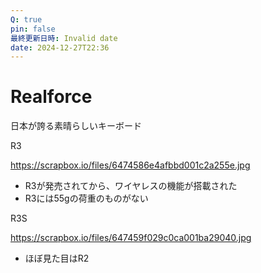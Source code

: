 ```yaml
---
Q: true
pin: false
最終更新日時: Invalid date
date: 2024-12-27T22:36
---
```

# Realforce

日本が誇る素晴らしいキーボード

R3

https://scrapbox.io/files/6474586e4afbbd001c2a255e.jpg

- R3が発売されてから、ワイヤレスの機能が搭載された  
- R3には55gの荷重のものがない  

R3S

https://scrapbox.io/files/647459f029c0ca001ba29040.jpg

- ほぼ見た目はR2